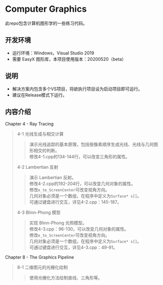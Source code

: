 Computer Graphics
=======
此repo包含计算机图形学的一些练习代码。<br>

开发环境
-------
* 运行环境：Windows，Visual Studio 2019
* 需要 EasyX 图形库，本项目使用版本：20200520（beta）

说明
-------
* 解决方案内包含多个VS项目，将欲执行项目设为启动项目即可运行。
* 建议在Release模式下运行。

内容介绍
-------
Chapter 4 - Ray Tracing
>4-1 光线生成与相交计算
>>演示光线追踪的基本原理，包括按像素顺序生成光线、光线与几何图形相交的判断。<br>
>>修改4-1.cpp的134-144行，可以改变三角形的属性。
>
>4-2 Lambertian 反射
>>演示 Lambertian 反射。<br>
>>修改4-2.cpp的192-204行，可以改变几何对象的属性。<br>
>>修改<code>e_to_ScreenCenter</code>可改变视角方向。<br>
>>几何对象必须是一个数组，在程序中定义为<code>Surface* s[]</code>。<br>
>>可通过键盘进行交互，详见4-2.cpp：145-187。
>
>4-3 Blinn-Phong 模型
>>实现 Blinn-Phong 光照模型。<br>
>>修改4-3.cpp：96-130，可以改变几何对象的属性。<br>
>>修改<code>e_to_ScreenCenter</code>可改变视角方向。<br>
>>几何对象必须是一个数组，在程序中定义为<code>Surface* s[]</code>。<br>
>>可通过键盘进行交互，详见4-3.cpp：49-91。

Chapter 8 - The Graphics Pipeline
>8-1 二维图元的光栅化绘制
>>使用光栅化方法绘制直线、三角形等。
